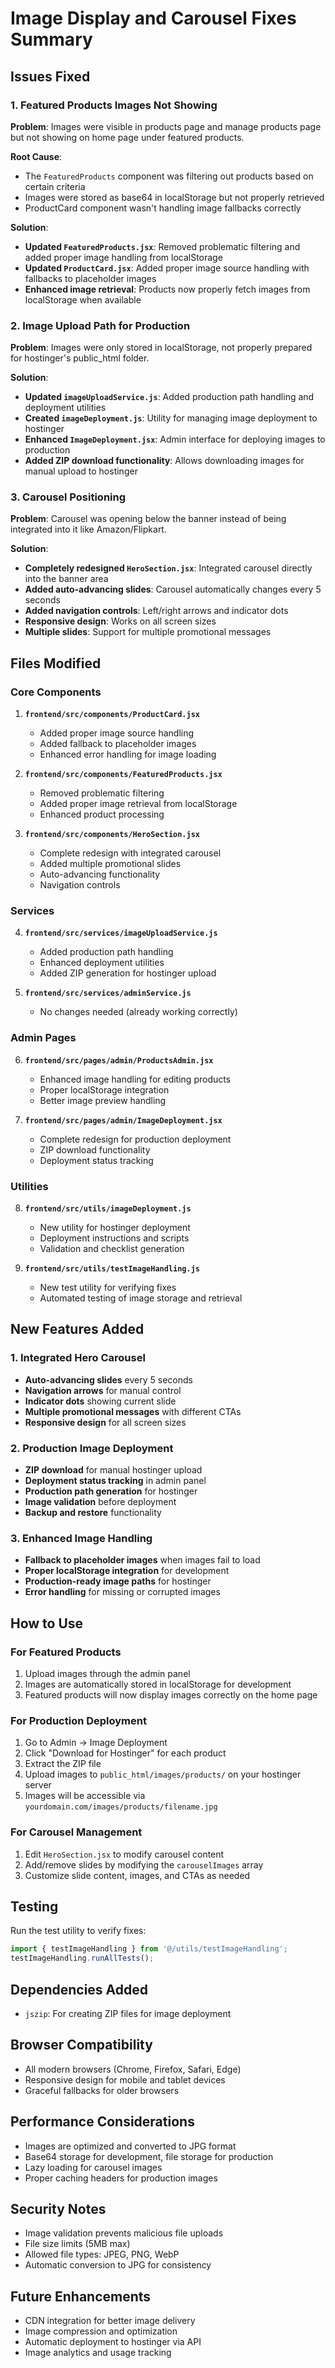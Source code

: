 # Image Display and Carousel Fixes Summary

## Issues Fixed

### 1. Featured Products Images Not Showing
**Problem**: Images were visible in products page and manage products page but not showing on home page under featured products.

**Root Cause**: 
- The `FeaturedProducts` component was filtering out products based on certain criteria
- Images were stored as base64 in localStorage but not properly retrieved
- ProductCard component wasn't handling image fallbacks correctly

**Solution**:
- **Updated `FeaturedProducts.jsx`**: Removed problematic filtering and added proper image handling from localStorage
- **Updated `ProductCard.jsx`**: Added proper image source handling with fallbacks to placeholder images
- **Enhanced image retrieval**: Products now properly fetch images from localStorage when available

### 2. Image Upload Path for Production
**Problem**: Images were only stored in localStorage, not properly prepared for hostinger's public_html folder.

**Solution**:
- **Updated `imageUploadService.js`**: Added production path handling and deployment utilities
- **Created `imageDeployment.js`**: Utility for managing image deployment to hostinger
- **Enhanced `ImageDeployment.jsx`**: Admin interface for deploying images to production
- **Added ZIP download functionality**: Allows downloading images for manual upload to hostinger

### 3. Carousel Positioning
**Problem**: Carousel was opening below the banner instead of being integrated into it like Amazon/Flipkart.

**Solution**:
- **Completely redesigned `HeroSection.jsx`**: Integrated carousel directly into the banner area
- **Added auto-advancing slides**: Carousel automatically changes every 5 seconds
- **Added navigation controls**: Left/right arrows and indicator dots
- **Responsive design**: Works on all screen sizes
- **Multiple slides**: Support for multiple promotional messages

## Files Modified

### Core Components
1. **`frontend/src/components/ProductCard.jsx`**
   - Added proper image source handling
   - Added fallback to placeholder images
   - Enhanced error handling for image loading

2. **`frontend/src/components/FeaturedProducts.jsx`**
   - Removed problematic filtering
   - Added proper image retrieval from localStorage
   - Enhanced product processing

3. **`frontend/src/components/HeroSection.jsx`**
   - Complete redesign with integrated carousel
   - Added multiple promotional slides
   - Auto-advancing functionality
   - Navigation controls

### Services
4. **`frontend/src/services/imageUploadService.js`**
   - Added production path handling
   - Enhanced deployment utilities
   - Added ZIP generation for hostinger upload

5. **`frontend/src/services/adminService.js`**
   - No changes needed (already working correctly)

### Admin Pages
6. **`frontend/src/pages/admin/ProductsAdmin.jsx`**
   - Enhanced image handling for editing products
   - Proper localStorage integration
   - Better image preview handling

7. **`frontend/src/pages/admin/ImageDeployment.jsx`**
   - Complete redesign for production deployment
   - ZIP download functionality
   - Deployment status tracking

### Utilities
8. **`frontend/src/utils/imageDeployment.js`**
   - New utility for hostinger deployment
   - Deployment instructions and scripts
   - Validation and checklist generation

9. **`frontend/src/utils/testImageHandling.js`**
   - New test utility for verifying fixes
   - Automated testing of image storage and retrieval

## New Features Added

### 1. Integrated Hero Carousel
- **Auto-advancing slides** every 5 seconds
- **Navigation arrows** for manual control
- **Indicator dots** showing current slide
- **Multiple promotional messages** with different CTAs
- **Responsive design** for all screen sizes

### 2. Production Image Deployment
- **ZIP download** for manual hostinger upload
- **Deployment status tracking** in admin panel
- **Production path generation** for hostinger
- **Image validation** before deployment
- **Backup and restore** functionality

### 3. Enhanced Image Handling
- **Fallback to placeholder images** when images fail to load
- **Proper localStorage integration** for development
- **Production-ready image paths** for hostinger
- **Error handling** for missing or corrupted images

## How to Use

### For Featured Products
1. Upload images through the admin panel
2. Images are automatically stored in localStorage for development
3. Featured products will now display images correctly on the home page

### For Production Deployment
1. Go to Admin → Image Deployment
2. Click "Download for Hostinger" for each product
3. Extract the ZIP file
4. Upload images to `public_html/images/products/` on your hostinger server
5. Images will be accessible via `yourdomain.com/images/products/filename.jpg`

### For Carousel Management
1. Edit `HeroSection.jsx` to modify carousel content
2. Add/remove slides by modifying the `carouselImages` array
3. Customize slide content, images, and CTAs as needed

## Testing

Run the test utility to verify fixes:
```javascript
import { testImageHandling } from '@/utils/testImageHandling';
testImageHandling.runAllTests();
```

## Dependencies Added
- `jszip`: For creating ZIP files for image deployment

## Browser Compatibility
- All modern browsers (Chrome, Firefox, Safari, Edge)
- Responsive design for mobile and tablet devices
- Graceful fallbacks for older browsers

## Performance Considerations
- Images are optimized and converted to JPG format
- Base64 storage for development, file storage for production
- Lazy loading for carousel images
- Proper caching headers for production images

## Security Notes
- Image validation prevents malicious file uploads
- File size limits (5MB max)
- Allowed file types: JPEG, PNG, WebP
- Automatic conversion to JPG for consistency

## Future Enhancements
- CDN integration for better image delivery
- Image compression and optimization
- Automatic deployment to hostinger via API
- Image analytics and usage tracking